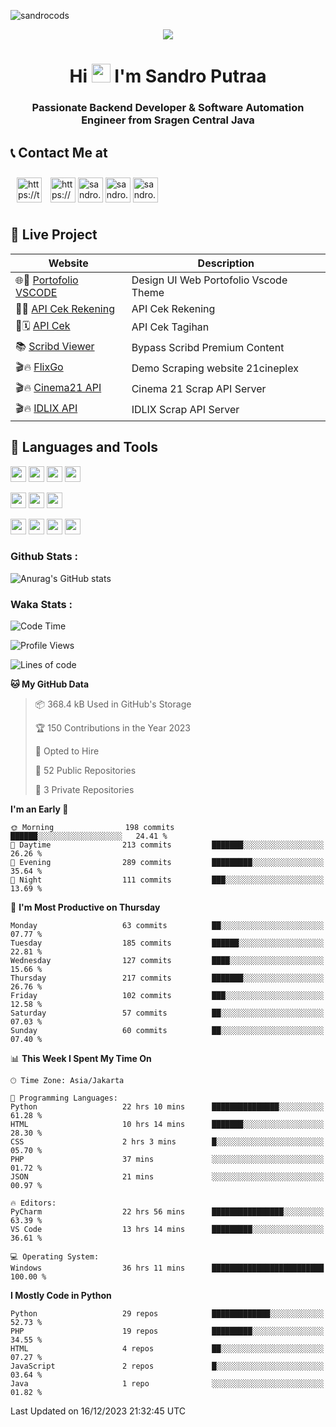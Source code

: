 

![sandrocods](https://cardivo.vercel.app/api?name=Martinus%20Krisandro%20Perdana%20Putra&description=Junior%20Backend%20Developer&image=https://avatars.githubusercontent.com/u/59155826?v=4&backgroundColor=%23ecf0f1)
<p align="center" style="p3">
<a href="https://github.com/antonkomarev/github-profile-views-counter">
    <img align="center"  src="https://komarev.com/ghpvc/?username=sandrocods&style=for-the-badge">
</a>
</p>



<h1 align="center" > Hi <img src="https://media.giphy.com/media/hvRJCLFzcasrR4ia7z/giphy.gif" width="30px"> I'm Sandro Putraa </h1>
<h3 align="center" style="p3">Passionate Backend Developer & Software Automation Engineer from Sragen Central Java </h3>



## 📞 Contact Me at

<p align="left">
      <a href="https://t.me/sandroputraa" target="blank"><img align="center" src="https://www.vectorlogo.zone/logos/telegram/telegram-tile.svg" alt="https://t.me/sandroputraa" height="40" width="40" style="margin: 10" /></a>
    <a href="https://www.linkedin.com/in/sandro-putraa-34b80a19b/" target="blank"><img align="center" src="https://raw.githubusercontent.com/rahuldkjain/github-profile-readme-generator/master/src/images/icons/Social/linked-in-alt.svg" alt="https://www.linkedin.com/in/sandro-putraa-34b80a19b/" height="40" width="40" /></a>
    <a href="https://fb.com/sandro.putraaa" target="blank"><img align="center" src="https://raw.githubusercontent.com/rahuldkjain/github-profile-readme-generator/master/src/images/icons/Social/facebook.svg" alt="sandro.putraaa" height="40" width="40" /></a>
    <a href="https://instagram.com/sandro.putraa" target="blank"><img align="center" src="https://raw.githubusercontent.com/rahuldkjain/github-profile-readme-generator/master/src/images/icons/Social/instagram.svg" alt="sandro.putraa" height="40" width="40" /></a>
    <a href="https://wakatime.com/@sandrocods" target="blank"><img align="center" src="https://wakatime.com/static/img/wakatime-logo-text-vertical.png" alt="sandro.putraa" height="40" width="40" /></a>
   
</p>

## 🚀 Live Project


| Website             | Description     |
| ----------------- | --- |
| 🌐👤 [Portofolio VSCODE](http://47.88.53.4:1872/porto/)| Design UI Web Portofolio Vscode Theme |
| 📑👤 [API Cek Rekening](http://47.88.53.4:3333/api/docs) | API Cek Rekening |
| 📑🗓 [API Cek](http://47.88.53.4:1111/api/docs) | API Cek Tagihan |
| 📚 [Scribd Viewer](http://sandroputraa.my.id/scribd/) | Bypass Scribd Premium Content |
| 🎬🔥 [FlixGo](https://testflsk.sandroputraa.com/) | Demo Scraping website 21cineplex  |
| 🎬🔥 [Cinema21 API](https://cinema-21-scrapper.vercel.app/) | Cinema 21 Scrap API Server |
| 🎬🔥 [IDLIX API](https://idlix-api.vercel.app/) | IDLIX Scrap API Server |



## 🙌 Languages and Tools

<img src="https://img.shields.io/badge/-Git-white?style=for-the-badge&logo=git" height="25" /></img>
<img src="https://img.shields.io/badge/-GitHub-white?style=for-the-badge&logo=github&logoColor=007ACC" height="25" /></img> <img src="https://img.shields.io/badge/-VS%20Code-white?style=for-the-badge&logo=visual-studio-code&logoColor=007ACC" height="25" /></img> <img src="https://img.shields.io/badge/-Pycharm-white?style=for-the-badge&logo=pycharm&logoColor=007ACC" height="25" /></img>

<img src="https://img.shields.io/badge/-Laravel-white?style=for-the-badge&logo=laravel&logoColor=007ACC" height="25" /></img>
<img src="https://img.shields.io/badge/-Flask-white?style=for-the-badge&logo=flask&logoColor=007ACC" height="25" /></img>
<img src="https://img.shields.io/badge/-Selenium-white?style=for-the-badge&logo=selenium&logoColor=007ACC" height="25" /></img>

<img src="https://img.shields.io/badge/-Python-white?style=for-the-badge&logo=python&logoColor=007ACC" height="25" /></img>
<img src="https://img.shields.io/badge/-Php-white?style=for-the-badge&logo=php&logoColor=007ACC" height="25" /></img>
<img src="https://img.shields.io/badge/-java-white?style=for-the-badge&logo=java&logoColor=007ACC" height="25" /></img>
<img src="https://img.shields.io/badge/-c++-white?style=for-the-badge&logo=c%2B%2B&logoColor=007ACC" height="25" /></img>



### Github Stats :
![Anurag's GitHub stats](https://github-readme-stats.vercel.app/api?username=sandrocods&show_icons=true&theme=transparent)


### Waka Stats :
<!--START_SECTION:waka-->
![Code Time](http://img.shields.io/badge/Code%20Time-1%2C571%20hrs%2011%20mins-blue)

![Profile Views](http://img.shields.io/badge/Profile%20Views-2-blue)

![Lines of code](https://img.shields.io/badge/From%20Hello%20World%20I%27ve%20Written-1.4%20million%20lines%20of%20code-blue)

**🐱 My GitHub Data** 

> 📦 368.4 kB Used in GitHub's Storage 
 > 
> 🏆 150 Contributions in the Year 2023
 > 
> 💼 Opted to Hire
 > 
> 📜 52 Public Repositories 
 > 
> 🔑 3 Private Repositories 
 > 
**I'm an Early 🐤** 

```text
🌞 Morning                198 commits         ██████░░░░░░░░░░░░░░░░░░░   24.41 % 
🌆 Daytime                213 commits         ███████░░░░░░░░░░░░░░░░░░   26.26 % 
🌃 Evening                289 commits         █████████░░░░░░░░░░░░░░░░   35.64 % 
🌙 Night                  111 commits         ███░░░░░░░░░░░░░░░░░░░░░░   13.69 % 
```
📅 **I'm Most Productive on Thursday** 

```text
Monday                   63 commits          ██░░░░░░░░░░░░░░░░░░░░░░░   07.77 % 
Tuesday                  185 commits         ██████░░░░░░░░░░░░░░░░░░░   22.81 % 
Wednesday                127 commits         ████░░░░░░░░░░░░░░░░░░░░░   15.66 % 
Thursday                 217 commits         ███████░░░░░░░░░░░░░░░░░░   26.76 % 
Friday                   102 commits         ███░░░░░░░░░░░░░░░░░░░░░░   12.58 % 
Saturday                 57 commits          ██░░░░░░░░░░░░░░░░░░░░░░░   07.03 % 
Sunday                   60 commits          ██░░░░░░░░░░░░░░░░░░░░░░░   07.40 % 
```


📊 **This Week I Spent My Time On** 

```text
🕑︎ Time Zone: Asia/Jakarta

💬 Programming Languages: 
Python                   22 hrs 10 mins      ███████████████░░░░░░░░░░   61.28 % 
HTML                     10 hrs 14 mins      ███████░░░░░░░░░░░░░░░░░░   28.30 % 
CSS                      2 hrs 3 mins        █░░░░░░░░░░░░░░░░░░░░░░░░   05.70 % 
PHP                      37 mins             ░░░░░░░░░░░░░░░░░░░░░░░░░   01.72 % 
JSON                     21 mins             ░░░░░░░░░░░░░░░░░░░░░░░░░   00.97 % 

🔥 Editors: 
PyCharm                  22 hrs 56 mins      ████████████████░░░░░░░░░   63.39 % 
VS Code                  13 hrs 14 mins      █████████░░░░░░░░░░░░░░░░   36.61 % 

💻 Operating System: 
Windows                  36 hrs 11 mins      █████████████████████████   100.00 % 
```

**I Mostly Code in Python** 

```text
Python                   29 repos            █████████████░░░░░░░░░░░░   52.73 % 
PHP                      19 repos            █████████░░░░░░░░░░░░░░░░   34.55 % 
HTML                     4 repos             ██░░░░░░░░░░░░░░░░░░░░░░░   07.27 % 
JavaScript               2 repos             █░░░░░░░░░░░░░░░░░░░░░░░░   03.64 % 
Java                     1 repo              ░░░░░░░░░░░░░░░░░░░░░░░░░   01.82 % 
```




 Last Updated on 16/12/2023 21:32:45 UTC
<!--END_SECTION:waka-->
